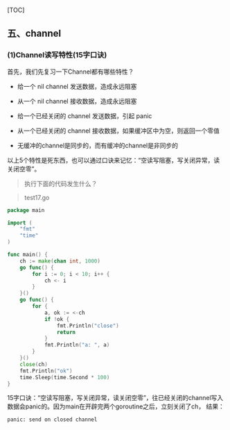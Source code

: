 [TOC]

## 五、channel

### (1)Channel读写特性(15字口诀)

首先，我们先复习一下Channel都有哪些特性？

* 给一个 nil channel 发送数据，造成永远阻塞

* 从一个 nil channel 接收数据，造成永远阻塞

* 给一个已经关闭的 channel 发送数据，引起 panic

* 从一个已经关闭的 channel 接收数据，如果缓冲区中为空，则返回一个零值

* 无缓冲的channel是同步的，而有缓冲的channel是非同步的

以上5个特性是死东西，也可以通过口诀来记忆：“空读写阻塞，写关闭异常，读关闭空零”。





> 执行下面的代码发生什么？

> test17.go

```go
package main

import (
	"fmt"
	"time"
)

func main() {
	ch := make(chan int, 1000)
	go func() {
		for i := 0; i < 10; i++ {
			ch <- i
		}
	}()
	go func() {
		for {
			a, ok := <-ch
			if !ok {
				fmt.Println("close")
				return
			}
			fmt.Println("a: ", a)
		}
	}()
	close(ch)
	fmt.Println("ok")
	time.Sleep(time.Second * 100)
}
```



15字口诀：“空读写阻塞，写关闭异常，读关闭空零”，往已经关闭的channel写入数据会panic的。因为main在开辟完两个goroutine之后，立刻关闭了ch， 结果：

```
panic: send on closed channel
```